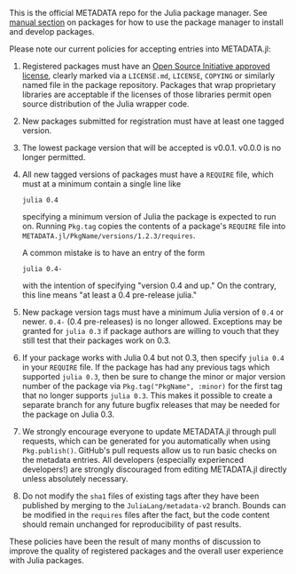 This is the official METADATA repo for the Julia package manager. See [manual section](http://docs.julialang.org/en/latest/manual/packages) on packages for how to use the package manager to install and develop packages.


Please note our current policies for accepting entries into METADATA.jl:

1. Registered packages must have an [Open Source Initiative approved license](http://opensource.org/licenses), clearly marked via a `LICENSE.md`, `LICENSE`, `COPYING` or similarly named file in the package repository. Packages that wrap proprietary libraries are acceptable if the licenses of those libraries permit open source distribution of the Julia wrapper code.
2. New packages submitted for registration must have at least one tagged version.
3. The lowest package version that will be accepted is v0.0.1. v0.0.0 is no longer permitted.
4. All new tagged versions of packages must have a `REQUIRE` file, which must at a minimum contain a single line like
   ```
   julia 0.4
   ```
   specifying a minimum version of Julia the package is expected to run on. Running `Pkg.tag` copies the contents of a package's `REQUIRE` file into `METADATA.jl/PkgName/versions/1.2.3/requires`.

   A common mistake is to have an entry of the form
   ```
   julia 0.4-
   ```
   with the intention of specifying "version 0.4 and up." On the contrary, this line means "at least a 0.4 pre-release julia."
5. New package version tags must have a minimum Julia version of `0.4` or newer. `0.4-` (0.4 pre-releases) is no longer allowed.
   Exceptions may be granted for `julia 0.3` if package authors are willing to vouch that they still test that their packages work on 0.3.
6. If your package works with Julia 0.4 but not 0.3, then specify `julia 0.4` in your `REQUIRE` file. If the package has had any previous tags which supported `julia 0.3`, then be sure to change the minor or major version number of the package via `Pkg.tag("PkgName", :minor)` for the first tag that no longer supports `julia 0.3`. This makes it possible to create a separate branch for any future bugfix releases that may be needed for the package on Julia 0.3.
7. We strongly encourage everyone to update METADATA.jl through pull requests, which can be generated for you automatically when using `Pkg.publish()`. GitHub's pull requests allow us to run basic checks on the metadata entries. All developers (especially experienced developers!) are strongly discouraged from editing METADATA.jl directly unless absolutely necessary.
8. Do not modify the `sha1` files of existing tags after they have been published by merging to the `JuliaLang/metadata-v2` branch. Bounds can be modified in the `requires` files after the fact, but the code content should remain unchanged for reproducibility of past results.

These policies have been the result of many months of discussion to improve the quality of registered packages and the overall user experience with Julia packages.

